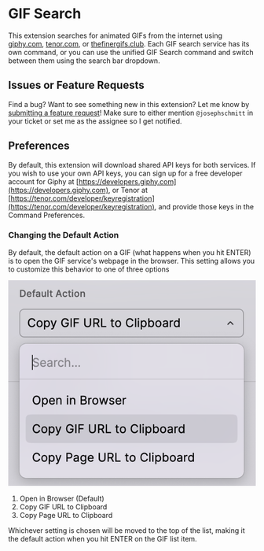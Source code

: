 # GIF Search

This extension searches for animated GIFs from the internet using [giphy.com](https://giphy.com), [tenor.com](https://tenor.com), or [thefinergifs.club](https://thefinergifs.club). Each GIF search service has its own command, or you can use the unified GIF Search command and switch between them using the search bar dropdown.

## Issues or Feature Requests

Find a bug? Want to see something new in this extension? Let me know by [submitting a feature request](https://github.com/raycast/extensions/issues/new?assignees=&labels=extension%2C+feature+request&template=extension_feature_request.md)! Make sure to either mention `@josephschmitt` in your ticket or set me as the assignee so I get notified.

## Preferences

By default, this extension will download shared API keys for both services. If you wish to use your own API keys, you can sign up for a free developer account for Giphy at [https://developers.giphy.com](https://developers.giphy.com), or Tenor at [https://tenor.com/developer/keyregistration](https://tenor.com/developer/keyregistration), and provide those keys in the Command Preferences.

### Changing the Default Action

By default, the default action on a GIF (what happens when you hit ENTER) is to open the GIF service's webpage in the browser. This setting allows you to customize this behavior to one of three options

![Default Action](./media/default-action.png)

1. Open in Browser (Default)
2. Copy GIF URL to Clipboard
3. Copy Page URL to Clipboard

Whichever setting is chosen will be moved to the top of the list, making it the default action when you hit ENTER on the GIF list item.
